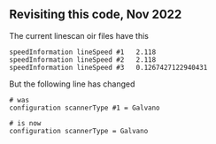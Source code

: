 ## Revisiting this code, Nov 2022

The current linescan oir files have this

```
speedInformation lineSpeed #1	2.118
speedInformation lineSpeed #2	2.118
speedInformation lineSpeed #3	0.1267427122940431
```

But the following line has changed

```
# was
configuration scannerType #1 = Galvano

# is now
configuration scannerType = Galvano
```